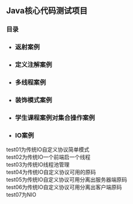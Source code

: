 ## Java核心代码测试项目  
### 目录  

* ### 返射案例  
* ### 定义注解案例  
* ### 多线程案例  
* ### 装饰模式案例  
* ### 学生课程案例对集合操作案例  
* ### IO案例  
test01为传统IO自定义协议简单模式  
test02为传统IO一个前端启一个线程  
test03为传统IO线程池管理  
test04为传统IO自定义协议可用的原码  
test05为传统IO自定义协议可用分离出服务器端原码  
test06为传统IO自定义协议可用分离出客户端原码  
test07为NIO
